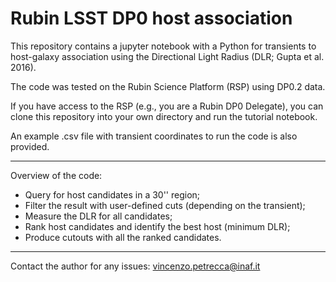 # Rubin LSST DP0 host association

This repository contains a jupyter notebook with a Python for transients to host-galaxy association using the Directional Light Radius (DLR; Gupta et al. 2016).

The code was tested on the Rubin Science Platform (RSP) using DP0.2 data.

If you have access to the RSP (e.g., you are a Rubin DP0 Delegate), you can clone this repository into your own directory and run the tutorial notebook. 

An example .csv file with transient coordinates to run the code is also provided. 

---------------------------------------------------------------------------------------------------------------------------

Overview of the code:
- Query for host candidates in a 30'' region;
- Filter the result with user-defined cuts (depending on the transient);
- Measure the DLR for all candidates;
- Rank host candidates and identify the best host (minimum DLR);
- Produce cutouts with all the ranked candidates.

---------------------------------------------------------------------------------------------------------------------------

Contact the author for any issues: vincenzo.petrecca@inaf.it
